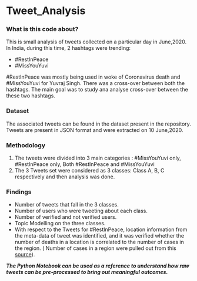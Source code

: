 # Tweet_Analysis

### What is this code about?
This is small analysis of tweets collected on a particular day in June,2020. In India, during this time, 2 hashtags were trending:
- #RestInPeace
- #MissYouYuvi

#RestInPeace was mostly being used in woke of Coronavirus death and #MissYouYuvi for Yuvraj Singh. There was a cross-over between both the hashtags. The main goal was to study ana analyse cross-over between the these two hashtags.

### Dataset
The associated tweets can be found in the dataset present in the repository. Tweets are present in JSON format and were extracted on 10 June,2020.

### Methodology
1. The tweets were divided into 3 main categories : #MissYouYuvi only, #RestInPeace only, Both #RestInPeace and #MissYouYuvi
2. The 3 Tweets set were considered as 3 classes: Class A, B, C respectively and then analysis was done.

### Findings
- Number of tweets that fall in the 3 classes.
- Number of users who were tweeting about each class.
- Number of verified and not verified users.
- Topic Modelling on the three classes.
- With respect to the Tweets for #RestInPeace, location information from the meta-data of tweet was identified, and it was verified whether the number of deaths in a location is correlated to the number of cases in the region. ( Number of cases in a region were pulled out from this [source](https://www.covid19india.org/)).

***The Python Notebook can be used as a reference to understand how raw tweets can be pre-processed to bring out meaningful outcomes.***
